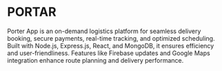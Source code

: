 # PORTAR
Porter App is an on-demand logistics platform for seamless delivery booking, secure payments, real-time tracking, and optimized scheduling. Built with Node.js, Express.js, React, and MongoDB, it ensures efficiency and user-friendliness. Features like Firebase updates and Google Maps integration enhance route planning and delivery performance.

